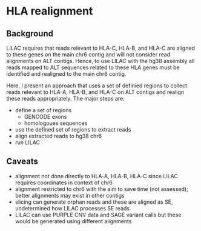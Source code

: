 # HLA realignment

## Background

LILAC requires that reads relevant to HLA-C, HLA-B, and HLA-C are aligned to these genes on the main chr6 contig and
will not consider read alignments on ALT contigs. Hence, to use LILAC with the hg38 assembly all reads mapped to ALT
sequences related to these HLA genes must be identified and realigned to the main chr6 contig.

Here, I present an approach that uses a set of definied regions to collect reads relevant to HLA-A, HLA-B, and HLA-C on
ALT contigs and realign these reads appropriately. The major steps are:

* define a set of regions
  * GENCODE exons
  * homologoues sequences
* use the defined set of regions to extract reads
* align extracted reads to hg38 chr6
* run LILAC


## Caveats

* alignment not done directly to HLA-A, HLA-B, HLA-C since LILAC requires coordinates in context of chr6
* alignment restricted to chr6 with the aim to save time (not assessed); better alignments may exist in other contigs
* slicing can generate orphan reads and these are aligned as SE, undetermined how LILAC processes SE reads
* LILAC can use PURPLE CNV data and SAGE variant calls but these would be generated using different alignments
